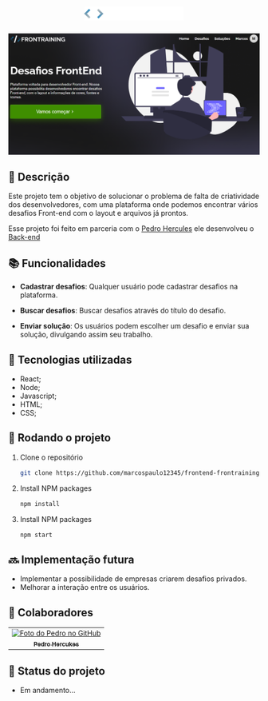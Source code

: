 <h1 align="center"><img src="src/assets/images/logo.png" width="200"/></h1>

<img src="src/assets/images/preview.png" />

## 📝 Descrição
Este projeto tem o objetivo de solucionar o problema de falta de criatividade dos desenvolvedores, com uma plataforma onde podemos encontrar vários desafios Front-end com o layout e arquivos já prontos. 

Esse projeto foi feito em parceria com o <a href="https://github.com/PedroHercules">Pedro Hercules</a> ele desenvolveu o <a href="https://github.com/PedroHercules/backend-frontraining">Back-end</a>

## 📚 Funcionalidades
* <b>Cadastrar desafios</b>: Qualquer usuário pode cadastrar desafios na plataforma.

* <b>Buscar desafios</b>: Buscar desafios através do título do desafio.

* <b>Enviar solução</b>: Os usuários podem escolher um desafio e enviar sua solução, divulgando assim seu trabalho.

## 🔧 Tecnologias utilizadas
* React;
* Node;
* Javascript;
* HTML;
* CSS;

## 🚀 Rodando o projeto


1. Clone o repositório
   ```sh
   git clone https://github.com/marcospaulo12345/frontend-frontraining
   ```
2. Install NPM packages
   ```sh
   npm install
   ```

2. Install NPM packages
   ```sh
   npm start
   ```

## 🔜 Implementação futura
* Implementar a possibilidade de empresas criarem desafios privados.
* Melhorar a interação entre os usuários.

## 🤝 Colaboradores
<table>
  <tr>
    <td align="center">
      <a href="https://github.com/PedroHercules">
        <img src="https://avatars.githubusercontent.com/u/38766686?v=4" width="100px;" alt="Foto do Pedro no GitHub"/><br>
        <sub>
          <b>Pedro Hercukes</b>
        </sub>
      </a>
    </td>
  </tr>
</table>

## 🎯 Status do projeto

* Em andamento...